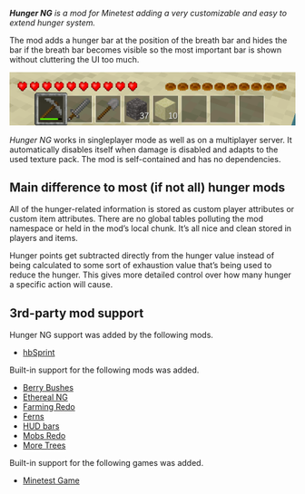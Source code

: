***Hunger NG*** *is a mod for Minetest adding a very customizable and easy to extend hunger system.*

The mod adds a hunger bar at the position of the breath bar and hides the bar if the breath bar becomes visible so the most important bar is shown without cluttering the UI too much.

![Hiding/Showing the hunger bar](hunger_bar_hiding.gif)

*Hunger NG* works in singleplayer mode as well as on a multiplayer server. It automatically disables itself when damage is disabled and adapts to the used texture pack. The mod is self-contained and has no dependencies.

## Main difference to most (if not all) hunger mods

All of the hunger-related information is stored as custom player attributes or custom item attributes. There are no global tables polluting the mod namespace or held in the mod’s local chunk. It’s all nice and clean stored in players and items.

Hunger points get subtracted directly from the hunger value instead of being calculated to some sort of exhaustion value that’s being used to reduce the hunger. This gives more detailed control over how many hunger a specific action will cause.

## 3rd-party mod support

Hunger NG support was added by the following mods.

* [hbSprint](https://forum.minetest.net/viewtopic.php?t=18069) 

Built-in support for the following mods was added.

* [Berry Bushes](https://forum.minetest.net/viewtopic.php?t=14068)
* [Ethereal NG](https://forum.minetest.net/viewtopic.php?t=14638)
* [Farming Redo](https://forum.minetest.net/viewtopic.php?t=9019)
* [Ferns](https://forum.minetest.net/viewtopic.php?id=6921)
* [HUD bars](https://forum.minetest.net/viewtopic.php?t=11153)
* [Mobs Redo](https://forum.minetest.net/viewtopic.php?t=9917)
* [More Trees](https://forum.minetest.net/viewtopic.php?t=4394)

Built-in support for the following games was added.

 * [Minetest Game](https://forum.minetest.net/viewtopic.php?t=9724)
